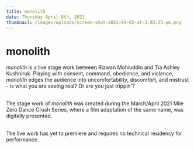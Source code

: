 ```yaml
---
title: monolith
date: Thursday April 8th, 2021
thumbnail: /images/uploads/screen-shot-2021-04-02-at-2.03.35-pm.png
---
```

# monolith

*monolith* is a live stage work between Rizwan Mohiuddin and Tia Ashley Kushniruk. Playing with consent, command, obedience, and violence, *monolith* edges the audience into uncomfortability, discomfort, and mistrust - is what you are seeing real? Or are you just trippin'? 

\
The stage work of *monolith* was created during the March/April 2021 Mile Zero Dance Crush Series, where a film adaptation of the same name, was digitally presented. 

\
The live work has yet to premiere and requires no technical residency for performance.